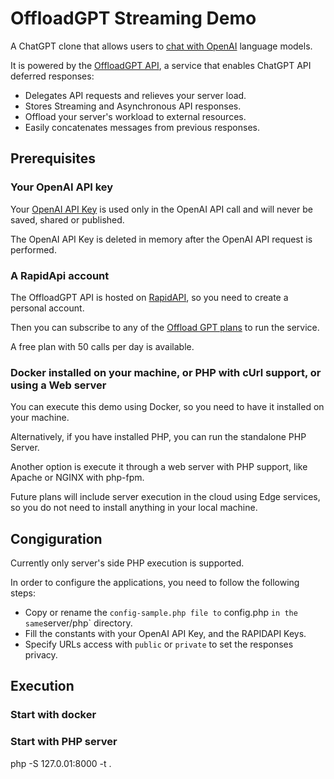 
# OffloadGPT Streaming Demo

A ChatGPT clone that allows users to [chat with OpenAI](https://platform.openai.com/docs/guides/chat) language models.

It is powered by the [OffloadGPT API](https://rapidapi.com/microdeploy/api/offloadgpt), a service that enables ChatGPT API deferred responses:

- Delegates API requests and relieves your server load.
- Stores Streaming and Asynchronous API responses.
- Offload your server's workload to external resources.
- Easily concatenates messages from previous responses.

## Prerequisites

### Your OpenAI API key

Your [OpenAI API Key](https://platform.openai.com/account/api-keys) is used only in the OpenAI API call and will never be saved, shared or published.

The OpenAI API Key is deleted in memory after the OpenAI API request is performed.

### A RapidApi account

The OffloadGPT API is hosted on [RapidAPI](https://rapidapi.com), so you need to create a personal account.

Then you can subscribe to any of the [Offload GPT plans](https://rapidapi.com/microdeploy/api/offloadgpt/pricing) to run the service.

A free plan with 50 calls per day is available.

### Docker installed on your machine, or PHP with cUrl support, or using a Web server

You can execute this demo using Docker, so you need to have it installed on your machine.

Alternatively, if you have installed PHP, you can run the standalone PHP Server.

Another option is execute it through a web server with PHP support, like Apache or NGINX with php-fpm.

Future plans will include server execution in the cloud using Edge services, so you do not need to install anything in your local machine.

## Congiguration

Currently only server's side PHP execution is supported.

In order to configure the applications, you need to follow the following steps:

- Copy or rename the `config-sample.php file to` config.php ` in the same `server/php` directory.
- Fill the constants with your OpenAI API Key, and the RAPIDAPI Keys.
- Specify URLs access with `public` or `private` to set the responses privacy.

## Execution

### Start with docker

### Start with PHP server

php -S 127.0.01:8000 -t .
